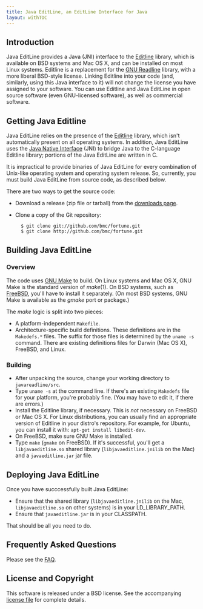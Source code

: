 ```yaml
---
title: Java EditLine, an EditLine Interface for Java
layout: withTOC
---
```


## Introduction

Java EditLine provides a Java (JNI) interface to the [Editline][] library,
which is available on BSD systems and Mac OS X, and can be installed on
most Linux systems. Editline is a replacement for the [GNU Readline][]
library, with a more liberal BSD-style license. Linking Editline into your
code (and, similarly, using this Java interface to it) will not change the
license you have assigned to your software. You can use Editline and Java
EditLine in open source software (even GNU-licensed software), as well as
commercial software.

[GNU Readline]: http://tiswww.case.edu/php/chet/readline/rltop.html
[Editline]: http://www.thrysoee.dk/editline/

## Getting Java Editline

Java EditLine relies on the presence of the [Editline][] library, which
isn't automatically present on all operating systems. In addition, Java
EditLine uses the [Java Native Interface][] (JNI) to bridge Java to the
C-language Editline library; portions of the Java EditLine are written in
C.

It is impractical to provide binaries of Java EditLine for every
combination of Unix-like operating system and operating system release. So,
currently, you must build Java EditLine from source code, as described
below.

[Java Native Interface]: http://java.sun.com/docs/books/jni/

There are two ways to get the source code:

* Download a release (zip file or tarball) from the [downloads page][].
* Clone a copy of the Git repository:

        $ git clone git://github.com/bmc/fortune.git
        $ git clone http://github.com/bmc/fortune.git


[downloads page]: http://github.com/bmc/javaeditline/downloads

## Building Java EditLine

### Overview

The code uses [GNU Make][] to build. On Linux systems and Mac OS X, GNU
Make is the standard version of *make*(1). On BSD systems, such as
[FreeBSD][], you'll have to install it separately. (On most BSD systems,
GNU Make is available as the *gmake* port or package.)

The *make* logic is split into two pieces:

* A platform-independent `Makefile`.
* Architecture-specific build definitions. These definitions are in the
  `Makedefs.*` files. The suffix for those files is determined by the
  `uname -s` command. There are existing definitions files for Darwin
  (Mac OS X), FreeBSD, and Linux.

[GNU Make]: http://www.gnu.org/software/make/
[FreeBSD]: http://www.freebsd.org/

### Building

* After unpacking the source, change your working directory to
  `javareadline/src`.
* Type `uname -s` at the command line. If there's an existing `Makedefs` file
  for your platform, you're probably fine. (You may have to edit it, if there
  are errors.)
* Install the Editline library, if necessary. This is *not* necessary on
  FreeBSD or Mac OS X. For Linux distributions, you can usually find an
  appropriate version of Editline in your distro's repository. For example,
  for Ubuntu, you can install it with: `apt-get install libedit-dev`.
* On FreeBSD, make sure GNU Make is installed.
* Type `make` (`gmake` on FreeBSD). If it's successful, you'll get a
  `libjavaeditline.so` shared library (`libjavaeditline.jnilib` on the Mac)
  and a `javaeditline.jar` jar file.

## Deploying Java EditLine

Once you have succcessfully built Java EditLine:

- Ensure that the shared library (`libjavaeditline.jnilib` on the Mac,
  `libjavaeditline.so` on other systems) is in your LD_LIBRARY_PATH.
- Ensure that `javaeditline.jar` is in your CLASSPATH.

That should be all you need to do.

## Frequently Asked Questions

Please see the [FAQ][].

[FAQ]: faq.html

## License and Copyright

This software is released under a BSD license. See the accompanying
[license file][] for complete details.

[license file]: license.html

